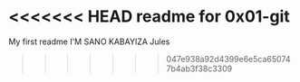 <<<<<<< HEAD
readme for 0x01-git
=======
My first readme
I'M SANO KABAYIZA Jules
>>>>>>> 047e938a92d4399e6e5ca650747b4ab3f38c3309
